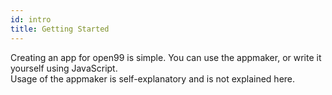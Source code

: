 ```yaml
---
id: intro
title: Getting Started
---
```


Creating an app for open99 is simple. You can use the appmaker, or write it yourself using JavaScript.  
Usage of the appmaker is self-explanatory and is not explained here.